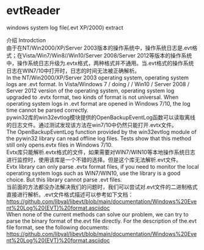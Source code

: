 # evtReader
windows system log file(.evt XP/2000) extract

介绍 Introdction  
由于在NT/Win2000/XP/Server 2003版本的操作系统中，操作系统日志是.evt格式；在Vista/Win7/Win8//Win10/Server 2008/Server 2012等版本的操作系统中，操作系统日志升级为.evtx格式，两种格式并不通用。当.evt格式的操作系统日志在WIN7/10中打开时，日志的时间无法被正确解析。  
In the NT/Win2000/XP/Server 2003 operating system, operating system logs are .evt format. In Vista/Windows 7 / doing / / Win10 / Server 2008 / Server 2012 version of the operating system, operating system log upgraded to .evtx format, two kinds of format is not universal. When operating system logs in .evt format are opened in Windows 7/10, the log time cannot be parsed correctly.  
pywin32库的win32evtlog模块提供的OpenBackupEventLog函数可以读取离线的日志文件。通过测试发现该方法在win7/10中仍然只能打开.evtx文件。  
The OpenBackupEventLog function provided by the win32evtlog module of the pywin32 library can read offline log files. Tests show that this method still only opens.evtx files in Windows 7/10.  
Evtx库只能解析.evtx格式的文件，如果需要对WIN7/WIN10等本地操作系统日志进行监控时，使用该库是一个不错的选择。但是这个库无法解析.evt文件。  
Evtx library can only parse .evtx format files, if you need to monitor the local operating system logs such as WIN7/WIN10, use the library is a good choice. But this library cannot parse .evt files.  
当前面的方法都没办法解决我们的问题时，我们可以尝试对.evt文件的二进制格式直接进行解析。.evt文件格式描述可以参考如下文档：
https://github.com/libyal/libevt/blob/main/documentation/Windows%20Event%20Log%20(EVT)%20format.asciidoc  
When none of the current methods can solve our problem, we can try to parse the binary format of the.evt file directly. For the description of the.evt file format, see the following documents:
https://github.com/libyal/libevt/blob/main/documentation/Windows%20Event%20Log%20(EVT)%20format.asciidoc  
